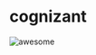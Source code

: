 # cognizant
![awesome](https://user-images.githubusercontent.com/35330229/111572970-9f911e80-87cf-11eb-9a5c-f64a180f71ac.png)
